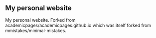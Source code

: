 My personal website
------
 My personal website. Forked from academicpages/academicpages.github.io which was itself forked from mmistakes/minimal-mistakes.
 